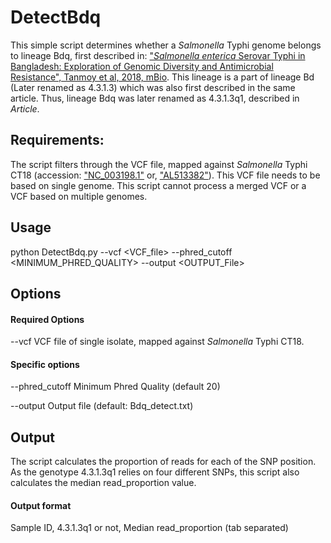 # DetectBdq

This simple script determines whether a *Salmonella* Typhi genome belongs to lineage Bdq, first described in: ["*Salmonella enterica* Serovar Typhi in Bangladesh: Exploration of Genomic Diversity and Antimicrobial Resistance", Tanmoy et al, 2018, mBio](http://https://mbio.asm.org/content/9/6/e02112-18).
This lineage is a part of lineage Bd (Later renamed as 4.3.1.3) which was also first described in the same article. Thus, lineage Bdq was later renamed as 4.3.1.3q1, described in *Article*.

## Requirements:
The script filters through the VCF file, mapped against *Salmonella* Typhi CT18 (accession: ["NC_003198.1"](https://www.ncbi.nlm.nih.gov/nuccore/NC_003198) or, ["AL513382"](https://www.ncbi.nlm.nih.gov/nuccore/AL513382)).
This VCF file needs to be based on single genome. This script cannot process a merged VCF or a VCF based on multiple genomes.

## Usage
python DetectBdq.py --vcf <VCF_file> --phred_cutoff <MINIMUM_PHRED_QUALITY> --output <OUTPUT_File>

## Options
#### Required Options
--vcf         VCF file of single isolate, mapped against *Salmonella* Typhi CT18.

#### Specific options
--phred_cutoff          Minimum Phred Quality (default 20)

--output            Output file (default: Bdq_detect.txt)

## Output
The script calculates the proportion of reads for each of the SNP position. As the genotype 4.3.1.3q1 relies on four different SNPs, this script also calculates the median read_proportion value.
#### Output format
Sample ID, 4.3.1.3q1 or not, Median read_proportion (tab separated)
